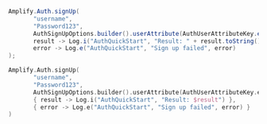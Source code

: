 <amplify-block-switcher>
 <amplify-block name="Java">

 ```java
Amplify.Auth.signUp(
        "username",
        "Password123",
        AuthSignUpOptions.builder().userAttribute(AuthUserAttributeKey.email(), "my@email.com").build(),
        result -> Log.i("AuthQuickStart", "Result: " + result.toString()),
        error -> Log.e("AuthQuickStart", "Sign up failed", error)
);
```

 </amplify-block>
 <amplify-block name="Kotlin">

 ```kotlin
Amplify.Auth.signUp(
        "username",
        "Password123",
        AuthSignUpOptions.builder().userAttribute(AuthUserAttributeKey.email(), "my@email.com").build(),
        { result -> Log.i("AuthQuickStart", "Result: $result") },
        { error -> Log.e("AuthQuickStart", "Sign up failed", error) }
)
```

 </amplify-block>
</amplify-block-switcher>